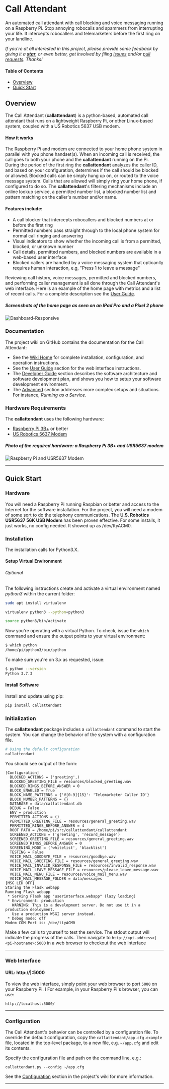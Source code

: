 # Call Attendant
An automated call attendant with call blocking and voice messaging running on a Raspberry Pi.
Stop annoying robocalls and spammers from interrupting your life. It intercepts robocallers and
telemarketers before the first ring on your landline.

_If you're at all interested in this project, please provide some feedback by giving it a
__[star](https://github.com/emxsys/callattendant/stargazers)__, or even better, get involved
by filing [issues](https://github.com/emxsys/callattendant/issues) and/or
[pull requests](https://github.com/emxsys/callattendant/pulls).
Thanks!_


#### Table of Contents
- [Overview](#overview)
- [Quick Start](#quick-start)

## Overview
The Call Attendant (__callattendant__) is a python-based, automated call attendant that runs on a
lightweight Raspberry Pi, or other Linux-based system, coupled with a US Robotics 5637 USB modem.

#### How it works
The Raspberry Pi and modem are connected to your home phone system in parallel with you phone
handset(s). When an incoming call is received, the call goes to both your phone and the
__callattendant__ running on the Pi. During the period of the first ring the __callattendant__
analyzes the caller ID, and based on your configuration, determines if the call should be blocked
or allowed. Blocked calls can be simply hung up on, or routed to the voice message system. Calls
that are allowed will simply ring your home phone, if configured to do so. The __callattendant__'s
filtering mechanisms include an online lookup service, a permitted number list, a blocked number
list and pattern matching on the caller's number and/or name.

#### Features include:
- A call blocker that intercepts robocallers and blocked numbers at or before the first ring
- Permitted numbers pass straight through to the local phone system for normal call ringing and answering
- Visual indicators to show whether the incoming call is from a permitted, blocked, or unknown number
- Call details, permitted numbers, and blocked numbers are available in a web-based user interface
- Blocked callers are handled by a voice messaging system that optioanlly requires human interaction,
e.g, "Press 1 to leave a message"

Reviewing call history, voice messages, permitted and blocked numbers, and performing caller
management is all done through the Call Attendant's web interface. Here is an example of the
home page with metrics and a list of recent calls. For a complete description see the
[User Guide](https://github.com/emxsys/callattendant/wiki/User-Guide).

##### _Screenshots of the home page as seen on an IPad Pro and a Pixel 2 phone_
![Dashboard-Responsive](https://github.com/emxsys/callattendant/raw/master/docs/dashboard-responsive.png)

### Documentation
The project wiki on GitHub contains the documentation for the Call Attendant:

- See the [Wiki Home](https://github.com/emxsys/callattendant/wiki/Home) for complete
installation, configuration, and operation instructions.
- See the [User Guide](https://github.com/emxsys/callattendant/wiki/User-Guide) section for the
web interface instructions.
- The [Developer Guide](https://github.com/emxsys/callattendant/wiki/Developer-Guide) section
describes the software architecture and software development plan, and shows you how to setup
your software development environment.
- The [Advanced](https://github.com/emxsys/callattendant/wiki/Advanced) section addresses more
complex setups and situations. For instance, _Running as a Service_.


### Hardware Requirements
The __callattendant__ uses the following hardware:
- [Raspberry Pi 3B+](https://www.amazon.com/ELEMENT-Element14-Raspberry-Pi-Motherboard/dp/B07P4LSDYV/ref=sr_1_4?dchild=1&keywords=raspberry+pi+3&qid=1598057138&sr=8-4) or better
- [US Robotics 5637 Modem](https://www.amazon.com/gp/product/B0013FDLM0/ref=ppx_yo_dt_b_asin_image_o03_s00?ie=UTF8&psc=1)

##### _Photo of the required hardware: a Raspberry Pi 3B+ and USR5637 modem_
![Raspberry Pi and USR5637 Modem](https://github.com/emxsys/callattendant/raw/master/docs/raspberry_pi-modem.jpg)

---

## Quick Start
### Hardware

You will need a Raspberry Pi running Raspbian or better and access to the Internet for the software
installation. For the project, you will need a modem of some sort to do the telephony communications.
The **U.S. Robotics USR5637 56K USB Modem** has been proven effective. For some installs, it just
works, no config needed. It showed up as /dev/ttyACM0.

### Installation
The installation calls for Python3.X.

#### Setup Virtual Environment
###### *Optional*

The following instructions create and activate a virtual environment named _python3_ within the
current folder:
```bash
sudo apt install virtualenv

virtualenv python3 --python=python3

source python3/bin/activate
```

Now you're operating with a virtual Python. To check, issue the `which` command and ensure the
output points to your virtual environment:
```bash
$ which python
/home/pi/python3/bin/python
```

To make sure you're on 3.x as requested, issue:
```bash
$ python --version
Python 3.7.3
```

#### Install Software
Install and update using pip:
```bash
pip install callattendant
```

### Initialization

The __callattendant__ package includes a `callattendant` command to start the system. You can
change the behavior of the system with a configuration file.

```bash
# Using the default configuration
callattendant
```

You should see output of the form:
```
[Configuration]
  BLOCKED_ACTIONS = ('greeting',)
  BLOCKED_GREETING_FILE = resources/blocked_greeting.wav
  BLOCKED_RINGS_BEFORE_ANSWER = 0
  BLOCK_ENABLED = True
  BLOCK_NAME_PATTERNS = {'V[0-9]{15}': 'Telemarketer Caller ID'}
  BLOCK_NUMBER_PATTERNS = {}
  DATABASE = data/callattendant.db
  DEBUG = False
  ENV = production
  PERMITTED_ACTIONS = ()
  PERMITTED_GREETING_FILE = resources/general_greeting.wav
  PERMITTED_RINGS_BEFORE_ANSWER = 4
  ROOT_PATH = /home/pi/src/callattendant/callattendant
  SCREENED_ACTIONS = ('greeting', 'record_message')
  SCREENED_GREETING_FILE = resources/general_greeting.wav
  SCREENED_RINGS_BEFORE_ANSWER = 0
  SCREENING_MODE = ('whitelist', 'blacklist')
  TESTING = False
  VOICE_MAIL_GOODBYE_FILE = resources/goodbye.wav
  VOICE_MAIL_GREETING_FILE = resources/general_greeting.wav
  VOICE_MAIL_INVALID_RESPONSE_FILE = resources/invalid_response.wav
  VOICE_MAIL_LEAVE_MESSAGE_FILE = resources/please_leave_message.wav
  VOICE_MAIL_MENU_FILE = resources/voice_mail_menu.wav
  VOICE_MAIL_MESSAGE_FOLDER = data/messages
{MSG LED OFF}
Staring the Flask webapp
Running Flask webapp
 * Serving Flask app "userinterface.webapp" (lazy loading)
 * Environment: production
   WARNING: This is a development server. Do not use it in a production deployment.
   Use a production WSGI server instead.
 * Debug mode: off
Modem COM Port is: /dev/ttyACM0
```

Make a few calls to yourself to test the service. The stdout output will indicate the
progress of the calls. Then navigate to `http://<pi-address>|<pi-hostname>:5000` in a
web browser to checkout the web interface

---

### Web Interface
#### URL: http://<pi-address>|<pi-hostname>:5000
To view the web interface, simply point your web browser to port `5000` on your Raspberry Pi. I
For example, in your Raspberry Pi's browser, you can use:
```
http://localhost:5000/
```

---

### Configuration
The Call Attendant's behavior can be controlled by a configuration file. To override the default
configuration, copy the `callattendant/app.cfg.example` file, located in the top-level package,
to a new file, e.g. `~/app.cfg` and edit its contents.

Specify the configuration file and path on the command line, e.g.:
```
callattendant.py --config ~/app.cfg
```
See the [Configuration](https://github.com/emxsys/callattendant/wiki/Home#configuration)
section in the project's wiki for more information.

---


